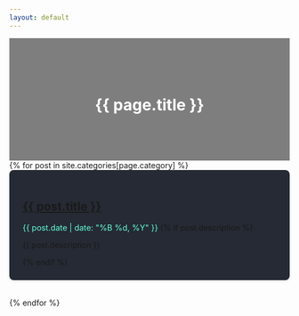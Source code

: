 ```yaml
---
layout: default
---
```


<div class="category-page">
  <div class="category-header" style="background-image: url('{{ page.background_image | default: "/assets/images/default-category.jpg" }}')">
    <h1>{{ page.title }}</h1>
  </div>
  
  <div class="post-list">
    {% for post in site.categories[page.category] %}
      <div class="post-card">
        <h2><a href="{{ post.url | relative_url }}">{{ post.title }}</a></h2>
        <span class="post-date">{{ post.date | date: "%B %d, %Y" }}</span>
        {% if post.description %}
          <p>{{ post.description }}</p>
        {% endif %}
      </div>
    {% endfor %}
</div>

<style>
  .category-page {
    padding: 0;
  }
  
  .category-header {
    padding: 4rem 2rem;
    background-size: cover;
    background-position: center;
    background-repeat: no-repeat;
    position: relative;
    color: white;
    text-align: center;
  }

.category-header::before {
content: '';
position: absolute;
top: 0;
left: 0;
right: 0;
bottom: 0;
background: rgba(0, 0, 0, 0.5);
}

.category-header h1 {
position: relative;
z-index: 1;
}
padding: 2rem;
}

.post-list {
margin-top: 2rem;
}

.post-card {
margin-bottom: 2rem;
padding: 1.5rem;
background: #252a34;
border-radius: 8px;
box-shadow: 0 2px 4px rgba(0, 0, 0, 0.1);
}

.post-date {
color: #64ffda;
font-size: 0.9rem;
}
</style>
